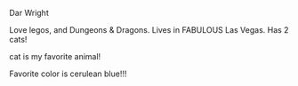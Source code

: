 Dar Wright

Love legos, and Dungeons & Dragons.
Lives in FABULOUS Las Vegas.
Has 2 cats!

cat is my favorite animal!

Favorite color is cerulean blue!!!
